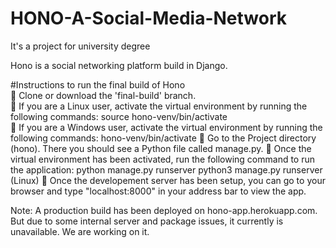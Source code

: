 # HONO-A-Social-Media-Network
It's a project for university degree


Hono is a social networking platform build in Django.  

#Instructions to run the final build of Hono  
🔵 Clone or download the 'final-build' branch.  
🔵 If you are a Linux user, activate the virtual environment by running the following commands:
      source hono-venv/bin/activate  
🔵 If you are a Windows user, activate the virtual environment by running the following commands:
      hono-venv/bin/activate
🔵 Go to the Project directory (hono). There you should see a Python file called manage.py.
🔵 Once the virtual environment has been activated, run the following command to run the application:
      python manage.py runserver
      python3 manage.py runserver (Linux)
🔵 Once the developement server has been setup, you can go to your browser and type "localhost:8000" in your address bar to view the app.  


Note: A production build has been deployed on hono-app.herokuapp.com. But due to some internal server and package issues, it currently is unavailable. We are working on it.
